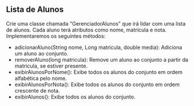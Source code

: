 ## Lista de Alunos
Crie uma classe chamada "GerenciadorAlunos" que irá lidar com uma lista de alunos. Cada aluno terá atributos como nome, matrícula e nota. Implementaremos os seguintes métodos:

* adicionarAluno(String nome, Long matricula, double media): Adiciona um aluno ao conjunto.
* removerAluno(long matricula): Remove um aluno ao conjunto a partir da matricula, se estiver presente.
* exibirAlunosPorNome(): Exibe todos os alunos do conjunto em ordem alfabética pelo nome.
* exibirAlunosPorNota(): Exibe todos os alunos do conjunto em ordem crescente de nota.
* exibirAlunos(): Exibe todos os alunos do conjunto.